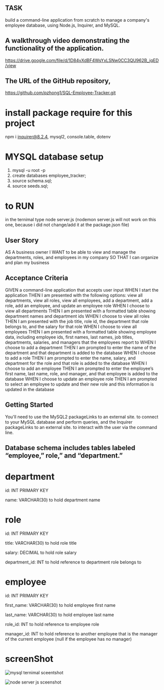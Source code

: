## TASK
build a command-line application from scratch to manage a company's employee   database, using Node.js, Inquirer, and MySQL.  

## A walkthrough video demonstrating the functionality of the application.
https://drive.google.com/file/d/1D84vXdBF4WsYxLSNw0CC3QU962B_jqED/view

## The URL of the GitHub repository,   
https://github.com/pzhong1/SQL-Employee-Tracker.git


# install package require for this project
npm i inquirer@8.2.4, mysql2, console.table, dotenv

# MYSQL database setup
1. mysql -u root -p 
2. create databases employee_tracker;
3. source schema.sql;
4. source seeds.sql;

# to RUN
in the ternimal type node server.js  (nodemon server.js will not work on this one, because i did not change/add it at the package.json file)
## User Story
AS A business owner
I WANT to be able to view and manage the departments, roles, and employees in my company
SO THAT I can organize and plan my business

## Acceptance Criteria
GIVEN a command-line application that accepts user input
WHEN I start the application
THEN I am presented with the following options: view all departments, view all roles, view all employees, add a department, add a role, add an employee, and update an employee role
WHEN I choose to view all departments
THEN I am presented with a formatted table showing department names and department ids
WHEN I choose to view all roles
THEN I am presented with the job title, role id, the department that role belongs to, and the salary for that role
WHEN I choose to view all employees
THEN I am presented with a formatted table showing employee data, including employee ids, first names, last names, job titles, departments, salaries, and managers that the employees report to
WHEN I choose to add a department
THEN I am prompted to enter the name of the department and that department is added to the database
WHEN I choose to add a role
THEN I am prompted to enter the name, salary, and department for the role and that role is added to the database
WHEN I choose to add an employee
THEN I am prompted to enter the employee’s first name, last name, role, and manager, and that employee is added to the database
WHEN I choose to update an employee role
THEN I am prompted to select an employee to update and their new role and this information is updated in the database


## Getting Started
You'll need to use the MySQL2 packageLinks to an external site. to connect to your MySQL database and perform queries, and the Inquirer packageLinks to an external site. to interact with the user via the command line.



## Database schema includes tables labeled “employee,” role,” and “department.”


# department

id: INT PRIMARY KEY

name: VARCHAR(30) to hold department name

# role

id: INT PRIMARY KEY

title: VARCHAR(30) to hold role title

salary: DECIMAL to hold role salary

department_id: INT to hold reference to department role belongs to

# employee

id: INT PRIMARY KEY

first_name: VARCHAR(30) to hold employee first name

last_name: VARCHAR(30) to hold employee last name

role_id: INT to hold reference to employee role

manager_id: INT to hold reference to another employee that is the manager of the current employee (null if the employee has no manager)


# screenShot

![mysql ternimal sceentshot](https://github.com/pzhong1/SQL-Employee-Tracker/assets/123424361/81348400-27c0-47cc-b32d-d8744030086d)




![node server js sceenshot](https://github.com/pzhong1/SQL-Employee-Tracker/assets/123424361/5b0b7b47-57b4-476b-9cf6-9dd006d11c1c)



